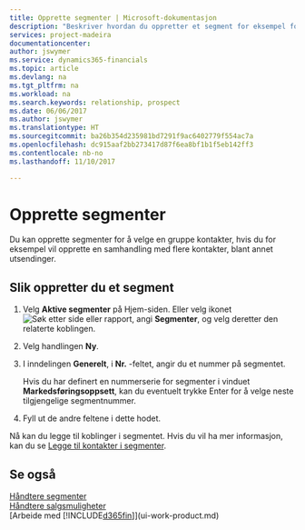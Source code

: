 ```yaml
---
title: Opprette segmenter | Microsoft-dokumentasjon
description: "Beskriver hvordan du oppretter et segment for eksempel for en gruppe med kontakter i Dynamics 365 Business edition, for å sende direktereklame til flere kontakter."
services: project-madeira
documentationcenter: 
author: jswymer
ms.service: dynamics365-financials
ms.topic: article
ms.devlang: na
ms.tgt_pltfrm: na
ms.workload: na
ms.search.keywords: relationship, prospect
ms.date: 06/06/2017
ms.author: jswymer
ms.translationtype: HT
ms.sourcegitcommit: ba26b354d235981bd7291f9ac6402779f554ac7a
ms.openlocfilehash: dc915aaf2bb273417d87f6ea8bf1b1f5eb142ff3
ms.contentlocale: nb-no
ms.lasthandoff: 11/10/2017

---
```

# <a name="how-to-create-segments"></a>Opprette segmenter
Du kan opprette segmenter for å velge en gruppe kontakter, hvis du for eksempel vil opprette en samhandling med flere kontakter, blant annet utsendinger.

## <a name="to-create-a-segment"></a>Slik oppretter du et segment
1. Velg **Aktive segmenter** på Hjem-siden. Eller velg ikonet ![Søk etter side eller rapport](media/ui-search/search_small.png "Søk etter side eller rapport"), angi **Segmenter**, og velg deretter den relaterte koblingen.
2. Velg handlingen **Ny**.
3. I inndelingen **Generelt**, i **Nr.** -feltet, angir du et nummer på segmentet.

    Hvis du har definert en nummerserie for segmenter i vinduet **Markedsføringsoppsett**, kan du eventuelt trykke Enter for å velge neste tilgjengelige segmentnummer.
4. Fyll ut de andre feltene i dette hodet.

Nå kan du legge til koblinger i segmentet. Hvis du vil ha mer informasjon, kan du se [Legge til kontakter i segmenter](marketing-add-contact-segment.md).

## <a name="see-also"></a>Se også
[Håndtere segmenter](marketing-segments.md)  
[Håndtere salgsmuligheter](marketing-manage-sales-opportunities.md)  
[Arbeide med [!INCLUDE[d365fin](includes/d365fin_md.md)]](ui-work-product.md)  

